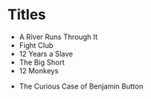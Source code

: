 # Titles

* A River Runs Through It
* Fight Club
* 12 Years a Slave
* The Big Short
* 12 Monkeys
- The Curious Case of Benjamin Button

